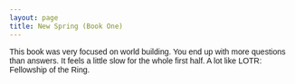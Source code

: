 ```yaml
---
layout: page
title: New Spring (Book One)
---
```

<div class="card text-white bg-secondary mb-3" style="font-family: Arial;">
This book was very focused on world building. You end up with more questions than answers. It feels a little slow for the whole first half. A lot like LOTR: Fellowship of the Ring.
</div>
